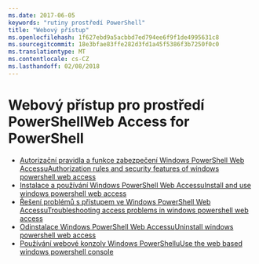 ```yaml
---
ms.date: 2017-06-05
keywords: "rutiny prostředí PowerShell"
title: "Webový přístup"
ms.openlocfilehash: 1f627ebd9a5acbbd7ed794ee6f9f1de4995631c8
ms.sourcegitcommit: 18e3bfae83ffe282d3fd1a45f5386f3b7250f0c0
ms.translationtype: MT
ms.contentlocale: cs-CZ
ms.lasthandoff: 02/08/2018
---
```

# <a name="web-access-for-powershell"></a><span data-ttu-id="f187c-103">Webový přístup pro prostředí PowerShell</span><span class="sxs-lookup"><span data-stu-id="f187c-103">Web Access for PowerShell</span></span>

- [<span data-ttu-id="f187c-104">Autorizační pravidla a funkce zabezpečení Windows PowerShell Web Accessu</span><span class="sxs-lookup"><span data-stu-id="f187c-104">Authorization rules and security features of windows powershell web access</span></span>](web-access/authorization-rules-and-security-features-of-windows-powershell-web-access.md)
- [<span data-ttu-id="f187c-105">Instalace a používání Windows PowerShell Web Accessu</span><span class="sxs-lookup"><span data-stu-id="f187c-105">Install and use windows powershell web access</span></span>](web-access/install-and-use-windows-powershell-web-access.md)
- [<span data-ttu-id="f187c-106">Řešení problémů s přístupem ve Windows PowerShell Web Accessu</span><span class="sxs-lookup"><span data-stu-id="f187c-106">Troubleshooting access problems in windows powershell web access</span></span>](web-access/troubleshooting-access-problems-in-windows-powershell-web-access.md)
- [<span data-ttu-id="f187c-107">Odinstalace Windows PowerShell Web Accessu</span><span class="sxs-lookup"><span data-stu-id="f187c-107">Uninstall windows powershell web access</span></span>](web-access/uninstall-windows-powershell-web-access.md)
- [<span data-ttu-id="f187c-108">Používání webové konzoly Windows PowerShellu</span><span class="sxs-lookup"><span data-stu-id="f187c-108">Use the web based windows powershell console</span></span>](web-access/use-the-web-based-windows-powershell-console.md)

